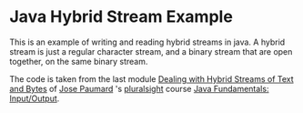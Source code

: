 # Java Hybrid Stream Example

This is an example of writing and reading hybrid streams in java. A hybrid stream is just a regular character stream, and a binary stream that are open together, on the same binary stream.

The code is taken from the last module [Dealing with Hybrid Streams of Text and Bytes](https://app.pluralsight.com/player?course=java-fundamentals-input-output&author=jose-paumard&name=dfbf5974-c66a-479b-89ed-87d01d4010d7&clip=0&mode=live) of [Jose Paumard](@JosePaumard) 's [pluralsight](https://www.pluralsight.com/) course [Java Fundamentals: Input/Output](https://app.pluralsight.com/library/courses/java-fundamentals-input-output). 